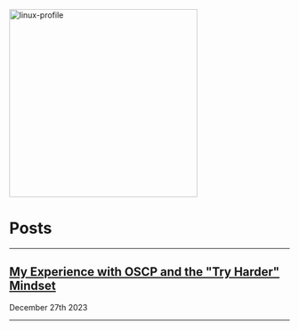 
<img width="338" alt="linux-profile" src="https://github.com/shellph1sh/shellph1sh.github.io/assets/55106700/2da36f90-844d-4095-808f-5e47131095f4">

# Posts
---

## [My Experience with OSCP and the "Try Harder" Mindset](https://shellph1sh.github.io/2023/12/27/OSCP.html)
December 27th 2023 

---
